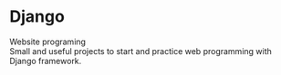 # Django
Website programing  
Small and useful projects to start and practice web programming with Django framework.
